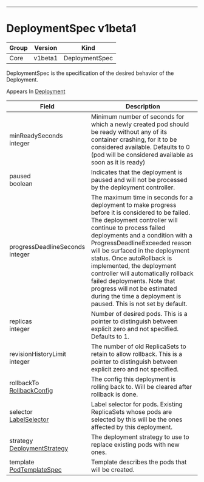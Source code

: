 

-----------
# DeploymentSpec v1beta1



Group        | Version     | Kind
------------ | ---------- | -----------
Core | v1beta1 | DeploymentSpec







DeploymentSpec is the specification of the desired behavior of the Deployment.

<aside class="notice">
Appears In <a href="#deployment-v1beta1">Deployment</a> </aside>

Field        | Description
------------ | -----------
minReadySeconds <br /> integer | Minimum number of seconds for which a newly created pod should be ready without any of its container crashing, for it to be considered available. Defaults to 0 (pod will be considered available as soon as it is ready)
paused <br /> boolean | Indicates that the deployment is paused and will not be processed by the deployment controller.
progressDeadlineSeconds <br /> integer | The maximum time in seconds for a deployment to make progress before it is considered to be failed. The deployment controller will continue to process failed deployments and a condition with a ProgressDeadlineExceeded reason will be surfaced in the deployment status. Once autoRollback is implemented, the deployment controller will automatically rollback failed deployments. Note that progress will not be estimated during the time a deployment is paused. This is not set by default.
replicas <br /> integer | Number of desired pods. This is a pointer to distinguish between explicit zero and not specified. Defaults to 1.
revisionHistoryLimit <br /> integer | The number of old ReplicaSets to retain to allow rollback. This is a pointer to distinguish between explicit zero and not specified.
rollbackTo <br /> [RollbackConfig](#rollbackconfig-v1beta1) | The config this deployment is rolling back to. Will be cleared after rollback is done.
selector <br /> [LabelSelector](#labelselector-unversioned) | Label selector for pods. Existing ReplicaSets whose pods are selected by this will be the ones affected by this deployment.
strategy <br /> [DeploymentStrategy](#deploymentstrategy-v1beta1) | The deployment strategy to use to replace existing pods with new ones.
template <br /> [PodTemplateSpec](#podtemplatespec-v1) | Template describes the pods that will be created.







